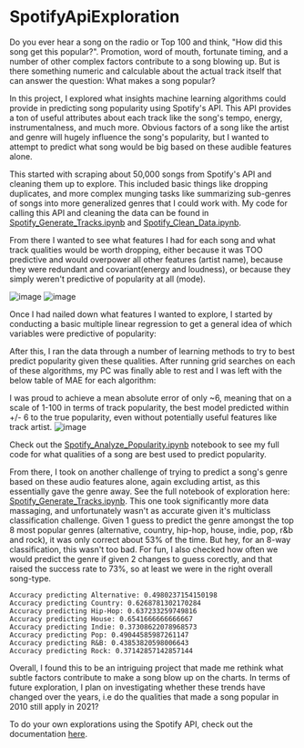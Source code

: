 # SpotifyApiExploration

Do you ever hear a song on the radio or Top 100 and think, "How did this song get this popular?". Promotion, word of mouth, fortunate timing, and a number of other complex factors contribute to a song blowing up. But is there something numeric and calculable about the actual track itself that can answer the question: What makes a song popular? 

In this project, I explored what insights machine learning algorithms could provide in predicting song popularity using Spotify's API. This API provides a ton of useful attributes about each track like the song's tempo, energy, instrumentalness, and much more. Obvious factors of a song like the artist and genre will hugely influence the song's popularity, but I wanted to attempt to predict what song would be big based on these audible features alone.

This started with scraping about 50,000 songs from Spotify's API and cleaning them up to explore. This included basic things like dropping duplicates, and more complex munging tasks like summarizing sub-genres of songs into more generalized genres that I could work with. My code for calling this API and cleaning the data can be found in [Spotify_Generate_Tracks.ipynb](https://github.com/ekatnic/SpotifyApiExploration/blob/master/Spotify_Generate_Tracks.ipynb) and [Spotify_Clean_Data.ipynb](https://github.com/ekatnic/SpotifyApiExploration/blob/master/Spotify_Clean_Data.ipynb).

From there I wanted to see what features I had for each song and what track qualities would be worth dropping, either because it was TOO predictive and would overpower all other features (artist name), because they were redundant and covariant(energy and loudness), or because they simply weren't predictive of popularity at all (mode).

![image](https://user-images.githubusercontent.com/25894069/121595524-377b5e80-c9f3-11eb-963b-0b7a8cc44362.png)
![image](https://user-images.githubusercontent.com/25894069/121595546-3e09d600-c9f3-11eb-9c34-53bade362faa.png)

Once I had nailed down what features I wanted to explore, I started by conducting a basic multiple linear regression to get a general idea of which variables were predictive of popularity:


After this, I ran the data through a number of learning methods to try to best predict popularity given these qualities. After running grid searches on each of these algorithms, my PC was finally able to rest and I was left with the below table of MAE for each algorithm:


I was proud to achieve a mean absolute error of only ~6, meaning that on a scale of 1-100 in terms of track popularity, the best model predicted within +/- 6 to the true popularity, even without potentially useful features like track artist. 
![image](https://user-images.githubusercontent.com/25894069/121592529-a8207c00-c9ef-11eb-8654-da783bb67c75.png)

Check out the [Spotify_Analyze_Popularity.ipynb](https://github.com/ekatnic/SpotifyApiExploration/blob/master/Spotify_Analyze_Popularity.ipynb) notebook to see my full code for what qualities of a song are best used to predict popularity. 

From there, I took on another challenge of trying to predict a song's genre based on these audio features alone, again excluding artist, as this essentially gave the genre away. See the full notebook of exploration here: [Spotify_Generate_Tracks.ipynb](https://github.com/ekatnic/SpotifyApiExploration/blob/master/Spotify_Analyze_Genre.ipynb). This one took significantly more data massaging, and unfortunately wasn't as accurate given it's multiclass classification challenge. Given 1 guess to predict the genre amongst the top 8 most popular genres (alternative, country, hip-hop, house, indie, pop, r&b and rock), it was only correct about 53% of the time. But hey, for an 8-way classification, this wasn't too bad. For fun, I also checked how often we would predict the genre if given 2 changes to guess corectly, and that raised the success rate to 73%, so at least we were in the right overall song-type.

```
Accuracy predicting Alternative: 0.4980237154150198
Accuracy predicting Country: 0.6268781302170284
Accuracy predicting Hip-Hop: 0.637233259749816
Accuracy predicting House: 0.6541666666666667
Accuracy predicting Indie: 0.37308622078968573
Accuracy predicting Pop: 0.49044585987261147
Accuracy predicting R&B: 0.43853820598006643
Accuracy predicting Rock: 0.37142857142857144
```

Overall, I found this to be an intriguing project that made me rethink what subtle factors contribute to make a song blow up on the charts. In terms of future exploration, I plan on investigating whether these trends have changed over the years, i.e do the qualities that made a song popular in 2010 still apply in 2021?

To do your own explorations using the Spotify API, check out the documentation [here](https://developer.spotify.com/documentation/web-api/).
